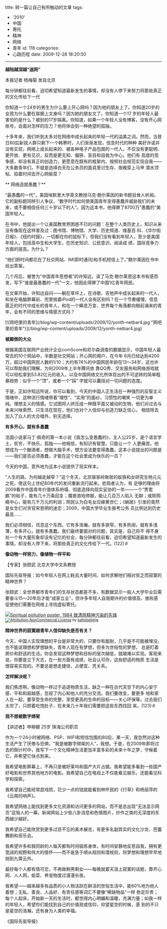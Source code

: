 title: 转一篇让自己有所触动的文章
tags:
  - '2010'
  - 中国
  - 寄托
  - 精神
  - 网络
  - 青年
id: 118
categories:
  - 心路历程
date: 2009-12-28 18:20:50
---

<span style="font-family: Verdana; line-height: 21px; font-size: 14px;"> </span>

**越陷越深越“迷网”**

本报记者 杨梅菊 发自北京

每分钟都往前看，迫切希望知道最新发生的事情，却没有人停下来努力将那些真正的文化传给下一代

你知道一个24岁的男生为什么要上开心网吗？因为他的朋友上了。你知道20岁的女孩为什么要在肩膀上文身吗？因为她的朋友文了。你知道一个17 岁的年轻人最害怕的是什么？被别的17岁隔离。你知道，如果一个年轻人没有博客，没有开心网账号，会面对怎样的压力？他将体会到一种绝望的孤独。

十多年来，我们听到太多对在网络中成长起来的年轻一代的溢美之词。然而，当昔日80后新锐人群只剩下一个韩寒时，人们渐渐发现，信息时代的种种 美好许诺并没有实现，网络上成长起来的、被各种电子产品包围的一代人，不仅没有更聪明、更开放、更有见识，反而是更无知、偏狭、盲目和自我为中心。他们有 高度的竞争感，却没有真正的创造力，更愿意在既有的框架内、按照社会规范实现自我——大多数青年们，不就是选择白天在公务员的面具里讨生存、夜晚穿上马甲 潜水顶帖、掐着时间去开心网偷菜？<!--more-->

** 网络造就愚蠢？**

“最愚蠢的一代”，美国埃默里大学英文教授马克·鲍尔莱因的新书题目耸人听闻。它的副标题同样引人争议，“数字时代如何使美国青年变得愚蠢并威胁我们的未来，或不要相信任何三十岁以下的人”。因为这本书，他得罪了8700万“愚蠢的”美国年轻人。

在书中，他提出一个让美国教育界困惑不已的问题：在整个人类历史上，知识从来没有像现在这样普及过：图书馆、博物馆、大学、历史频道、维基百 科、《华尔街日报》、《纽约时报》，一切都在你的鼠标下，但我们没有看到年轻人，至少是美国年轻人，包括高中生和大学生，在历史知识、公民意识、阅读成 绩、国际竞争力方面的提高。为什么？

“他们把时间都花在了社交网站、IM(即时通讯)和手机短信上了。”鲍尔莱因在书中给出答案。

几个月后，被誉为“中国青年思想者”的许知远，读了马克·鲍尔莱恩这本书有感而发，写下“谁是最愚蠢的一代”一文，他因此得罪了中国1亿青年网民。

在文章开始，许知远自问——躺在草坪上，在诗歌、吉他声中成长起来的一代人，和坐在电脑屏幕前、兜里揣着iPod的一代人会有区别吗？在一个节奏缓慢、信息匮乏的时代中成长的青年人，和在一个瞬息万变、世界每个角落都向眼前涌来的青年，会有不同的思维与情感方式吗？

<dt>[![网吧里的青年](/blog/wp-content/uploads/2009/12/yonth-netbar4.jpg "网吧里的青年")](/blog/wp-content/uploads/2009/12/yonth-netbar4.jpg)</dt>

**被颠倒的大众**

根据美国互联网产业统计企业comScore和尼尔森调查的数据显示，中国年轻人最常去的10个网站中，半数是社交网站；开心网的用户，在今年 6月已经达到4200万，超过中国网民人数的1/10；大约有74%的中国网民年龄在13～34岁，这也许可以帮助我们理解，为何2009年上半年腾讯依 靠QQ秀、交友服务和网络游戏就可以轻松拿到53.82亿元的收入，以及中国网络文化所体现出的不可逆转的简单粗暴趋势：似乎一个“顶”，或者一个“踩” 字就可以囊括对一切问题的态度。

于是，正如许知远所说，你可以看到，今天的中国人正生活在一种强烈的反智主义情绪中，这种流行情绪带着“理性”、“实用”的面纱，习惯性的嘲笑 一切更为单纯、理想主义的情感。它试图将人挤压成一种既平面又被动的生物，他们对过去与未来兴味索然、只生活在现在，他们也对个人信仰与创造力缺乏信心， 相信除去加入了众人的大合唱外，别无选择。

**有多开心，就有多愚蠢**

法国小说家马丁·佩奇的第一本小说《我怎么变愚蠢的》，主人公25岁，是个语言学士，贫穷，不快乐，孤独——他相信，有知识有智慧，只能让一个 人更痛苦。他想成为一个酗酒者，想做大脑手术，想方设法要变得愚蠢。这本小说提出的问题是——我们是否必须愚蠢，才能在这个社会里成为快乐的一员？

今天的中国，意外地为这本小说提供了现实样本。

“人生的路，为何越走越窄？”这个冬天，北京唐家岭聚居的蚁族和女研究生杨元元之死，使这句上世纪80年代的发问重新流行起来。悲观者认为，有 足够的理由将2009看作中国青年价值体系坍塌、彻底选择向现实妥协的一年——一个“贾君鹏”的帖子，能有几十万条回复；魔兽游戏停服，能让几百万人陷入 无聊；戒除网瘾中心，能有几千万元的利润；网民认为白毛女应嫁黄世仁；《蜗居》引发的竟然是女生们对贪官宋思明的迷恋；2009，中国大学毕业生报考公务 员比例达到历史最高……

我们必须相信，讯息这个东西，它有多浩瀚，就有多狭窄，有多热闹，就有多浅薄，有多开心，就有多愚蠢。我们最终要面对的问题，其实是，自己将不 得不身处一个有大量形象却没有记忆的社会，每分钟都往前看，迫切希望知道最新发生的事情，却没有人停下来，将那些真正的文化传给下一代。(122)＃

**像动物一样努力，像植物一样平和**

【专家】张颐武 北京大学中文系教授

国际先驱导报：如今年轻人在网上耗去大量时间，如何求解他们相对贫乏而寂寞的精神世界？

张颐武：全世界都市青年们的生存状态都差不多，有数据显示一般人大学毕业后需要奋斗15～20年后才能“成家立业”，但许多年轻人自我期许的价值很高，挫败感促使他们需要在网络上寻找虚拟寄托。

[![Spiritual pollution poster, 1984 做清除精神污染的先锋](http://farm4.static.flickr.com/3657/3349125971_ab3343c6a1.jpg)](http://farm4.static.flickr.com/3657/3349125971_ab3343c6a1.jpg "Spiritual pollution poster, 1984 做清除精神污染的先锋")<small>[![Attribution-NonCommercial License](http://Kainy.CN/blog/wp-content/plugins/wordpress-flickr-manager/images/creative_commons_bw.gif)](http://creativecommons.org/licenses/by-nc/2.0/ "Attribution-NonCommercial License") by [kattebelletje](http://www.flickr.com/people/97249369@N00/)</small>

**精神世界的寂寞跟青年人信仰缺失是否有关？**

今天，中国人实现理想的平台是非常大的，只要你有能耐，几乎是不可能被埋没。也不能说理想和梦想缺失，青年人现在有梦想，但多为世俗性的梦想， 总是盯着房价和舒适的生活。你会发现这种梦想和目标的层次越低，就越难以实现。客观来说，你要是立下大志，在一些方面有成绩，社会认可你，这些舒适的物质 生活是很容易实现的。不要总是想走捷径、占便宜、凭关系。

**怎样解决呢？**

我们焦虑啊，像动物一样过于追逐物质生活，缺乏一种在古代天空下的内心安宁感、平和和超越感，忽视了内心和他人的充分交流。我们要改变，要更多 地和家人在一起，要享受生命的完整，享受更高的生命的目标——关心环保等。过去我们太穷了，只顾着吃饱肚子，在未来几十年我们需要把这些东西找回 来。(123)＃

**我不想被数字绑架**

【讲述者】申柳娜 25岁 珠海公司职员

作为一个24小时被网络、PSP、WIFI和短信包围的80后，某一天，我忽然对这种生活产生了厌倦与恐惧，“我是被数字绑架的人”，我想。于是，在2009年即将过去的倒计时中，我写下一个文化精神生活更加丰富多彩的未来十年之梦，守候着它，并希望它快点到来。

我希望电影屏幕上，不再只是被好莱坞和国产大片占据。我希望能多看到一些国产好电影和世界其他地方的电影。我希望自己在电视上不仅能看见娱乐，还能看见科学和探索。

我希望自己能经常逛戏院，花少一点的钱就能看到林怀民的《行草》和杨丽萍的《云南的响声》。

我希望网络上能找到更多文化资源和访问更多的网站，而不是总出现“无法显示网页”这恼人的一幕。新闻网站上少些八卦消息和色情图片，炒作之类的无深度的东西越少越好。

我希望自己能欣赏到更多过目不忘的美术展览，有更多名副其实的文化沙龙、芭蕾舞剧和音乐会。

我希望许多和我同龄的人每天都有时间锻炼身体，有时间安静地反思自我，拥有更宽阔的视野和伟大的情怀——而不是急于顺从规则和潜规则，将梦想和理想早早地抛到九霄云外。

最好每个人都有情可恋，不再做剩男剩女——每晚就着天涯上寂寞的话题，靠开心网、人人网，偷菜、养宠物度过漫漫长夜。

我希望——越来越多有品质的小人物活跃在鲜活的世俗生活中，能60%地为他人着想；无私、善良、人品好、有责任感等词汇不要像“稀缺物品”一样 弥足珍贵；每个人起床，开始新一天的生活时，都觉得内心明媚和温暖，充满力量；如我一样的年轻人，希望你们能找到自己的价值观或信仰，仰望星空的时候，感 到的不只是星空的浩瀚，还有身为人类的幸福。

《国际先驱导报》